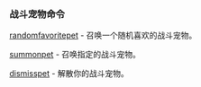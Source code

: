 ### 战斗宠物命令

[randomfavoritepet](https://wow.gamepedia.com/MACRO_randomfavoritepet) - 召唤一个随机喜欢的战斗宠物。

[summonpet](https://wow.gamepedia.com/MACRO_summonpet) - 召唤指定的战斗宠物。

[dismisspet](https://wow.gamepedia.com/MACRO_dismisspet) - 解散你的战斗宠物。



